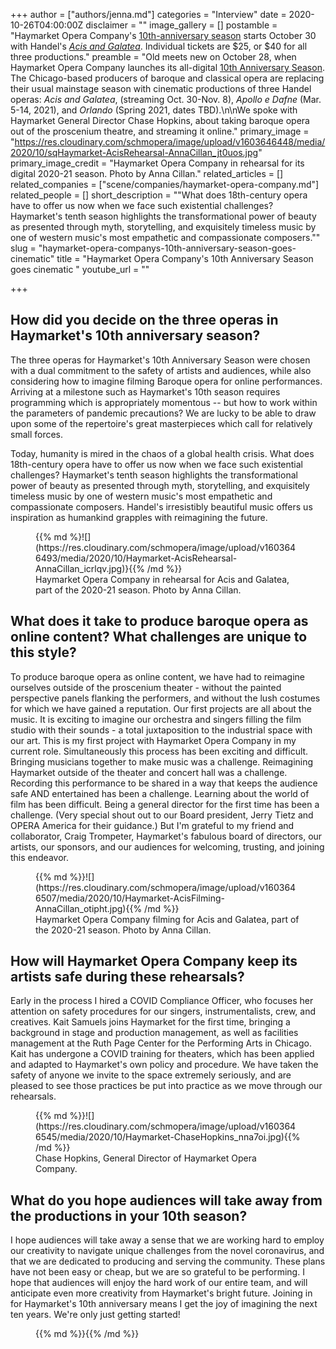 +++
author = ["authors/jenna.md"]
categories = "Interview"
date = 2020-10-26T04:00:00Z
disclaimer = ""
image_gallery = []
postamble = "Haymarket Opera Company's [10th-anniversary season](http://www.haymarketopera.org/anniversaryseason) starts October 30 with Handel's [_Acis and Galatea_](http://www.haymarketopera.org/acis). Individual tickets are $25, or $40 for all three productions."
preamble = "Old meets new on October 28, when Haymarket Opera Company launches its all-digital [10th Anniversary Season](http://www.haymarketopera.org/anniversaryseason). The Chicago-based producers of baroque and classical opera are replacing their usual mainstage season with cinematic productions of three Handel operas: _Acis and Galatea_, (streaming Oct. 30-Nov. 8), _Apollo e Dafne_ (Mar. 5-14, 2021), and _Orlando_ (Spring 2021, dates TBD).\n\nWe spoke with Haymarket General Director Chase Hopkins, about taking baroque opera out of the proscenium theatre, and streaming it online."
primary_image = "https://res.cloudinary.com/schmopera/image/upload/v1603646448/media/2020/10/sqHaymarket-AcisRehearsal-AnnaCillan_jt0uos.jpg"
primary_image_credit = "Haymarket Opera Company in rehearsal for its digital 2020-21 season. Photo by Anna Cillan."
related_articles = []
related_companies = ["scene/companies/haymarket-opera-company.md"]
related_people = []
short_description = "\"What does 18th-century opera have to offer us now when we face such existential challenges? Haymarket's tenth season highlights the transformational power of beauty as presented through myth, storytelling, and exquisitely timeless music by one of western music's most empathetic and compassionate composers.\""
slug = "haymarket-opera-companys-10th-anniversary-season-goes-cinematic"
title = "Haymarket Opera Company's 10th Anniversary Season goes cinematic "
youtube_url = ""

+++
## How did you decide on the three operas in Haymarket's 10th anniversary season?

The three operas for Haymarket's 10th Anniversary Season were chosen with a dual commitment to the safety of artists and audiences, while also considering how to imagine filming Baroque opera for online performances. Arriving at a milestone such as Haymarket's 10th season requires programming which is appropriately momentous -- but how to work within the parameters of pandemic precautions? We are lucky to be able to draw upon some of the repertoire's great masterpieces which call for relatively small forces.

Today, humanity is mired in the chaos of a global health crisis. What does 18th-century opera have to offer us now when we face such existential challenges? Haymarket's tenth season highlights the transformational power of beauty as presented through myth, storytelling, and exquisitely timeless music by one of western music's most empathetic and compassionate composers. Handel's irresistibly beautiful music offers us inspiration as humankind grapples with reimagining the future.

<figure data-type="image">{{% md %}![](https://res.cloudinary.com/schmopera/image/upload/v1603646493/media/2020/10/Haymarket-AcisRehearsal-AnnaCillan_icrlqv.jpg)}{{% /md %}}

<figcaption>Haymarket Opera Company in rehearsal for Acis and Galatea, part of the 2020-21 season. Photo by Anna Cillan.</figcaption>

</figure>

## What does it take to produce baroque opera as online content? What challenges are unique to this style?

To produce baroque opera as online content, we have had to reimagine ourselves outside of the proscenium theater - without the painted perspective panels flanking the performers, and without the lush costumes for which we have gained a reputation. Our first projects are all about the music. It is exciting to imagine our orchestra and singers filling the film studio with their sounds -  a total juxtaposition to the industrial space with our art.  This is my first project with Haymarket Opera Company in my current role. Simultaneously this process has been exciting and difficult. Bringing musicians together to make music was a challenge. Reimagining Haymarket outside of the theater and concert hall was a challenge. Recording this performance to be shared in a way that keeps the audience safe AND entertained has been a challenge. Learning about the world of film has been difficult. Being a general director for the first time has been a challenge. (Very special shout out to our Board president, Jerry Tietz and OPERA America for their guidance.) But I'm grateful to my friend and collaborator, Craig Trompeter, Haymarket's fabulous board of directors, our artists, our sponsors, and our audiences for welcoming, trusting, and joining this endeavor.

<figure data-type="image">{{% md %}}![](https://res.cloudinary.com/schmopera/image/upload/v1603646507/media/2020/10/Haymarket-AcisFilming-AnnaCillan_otipht.jpg){{% /md %}}

<figcaption>Haymarket Opera Company filming for Acis and Galatea, part of the 2020-21 season. Photo by Anna Cillan.</figcaption>

</figure>

## How will Haymarket Opera Company keep its artists safe during these rehearsals?

Early in the process I hired a COVID Compliance Officer, who focuses her attention on safety procedures for our singers, instrumentalists, crew, and creatives. Kait Samuels joins Haymarket for the first time, bringing a background in stage and production management, as well as facilities management at the Ruth Page Center for the Performing Arts in Chicago. Kait has undergone a COVID training for theaters, which has been applied and adapted to Haymarket's own policy and procedure. We have taken the safety of anyone we invite to the space extremely seriously, and are pleased to see those practices be put into practice as we move through our rehearsals.

<figure data-type="image">{{% md %}}![](https://res.cloudinary.com/schmopera/image/upload/v1603646545/media/2020/10/Haymarket-ChaseHopkins_nna7oi.jpg){{% /md %}}

<figcaption>Chase Hopkins, General Director of Haymarket Opera Company. </figcaption>

</figure>

## What do you hope audiences will take away from the productions in your 10th season?

I hope audiences will take away a sense that we are working hard to employ our creativity to navigate unique challenges from the novel coronavirus, and that we are dedicated to producing and serving the community. These plans have not been easy or cheap, but we are so grateful to be performing. I hope that audiences will enjoy the hard work of our entire team, and will anticipate even more creativity from Haymarket's bright future. Joining in for Haymarket's 10th anniversary means I get the joy of imagining the next ten years. We're only just getting started!

<figure data-type="video">{{% md %}}{{% /md %}}

</figure>